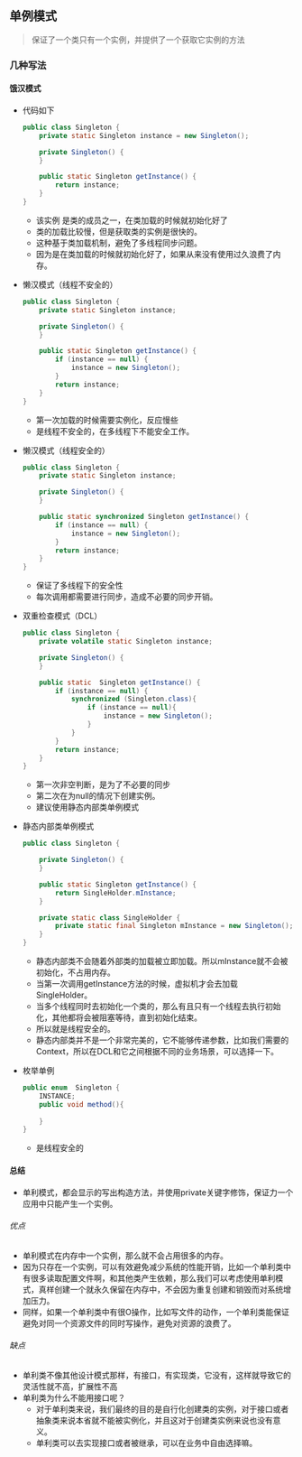 ## 单例模式

> 保证了一个类只有一个实例，并提供了一个获取它实例的方法

### 几种写法

#### 饿汉模式

- 代码如下

  ```java
  public class Singleton {
      private static Singleton instance = new Singleton();
  
      private Singleton() {
      }
  
      public static Singleton getInstance() {
          return instance;
      }
  }
  ```

  - 该实例 是类的成员之一，在类加载的时候就初始化好了
  - 类的加载比较慢，但是获取类的实例是很快的。
  - 这种基于类加载机制，避免了多线程同步问题。
  - 因为是在类加载的时候就初始化好了，如果从来没有使用过久浪费了内存。

- 懒汉模式（线程不安全的）

  ```java
  public class Singleton {
      private static Singleton instance;
  
      private Singleton() {
      }
  
      public static Singleton getInstance() {
          if (instance == null) {
              instance = new Singleton();
          }
          return instance;
      }
  }
  ```

  - 第一次加载的时候需要实例化，反应慢些
  - 是线程不安全的，在多线程下不能安全工作。

- 懒汉模式（线程安全的）

  ```java
  public class Singleton {
      private static Singleton instance;
  
      private Singleton() {
      }
  
      public static synchronized Singleton getInstance() {
          if (instance == null) {
              instance = new Singleton();
          }
          return instance;
      }
  }
  
  ```

  -  保证了多线程下的安全性
  - 每次调用都需要进行同步，造成不必要的同步开销。

- 双重检查模式（DCL）

  ```java
  public class Singleton {
      private volatile static Singleton instance;
  
      private Singleton() {
      }
  
      public static  Singleton getInstance() {
          if (instance == null) {
              synchronized (Singleton.class){
                  if (instance == null){
                      instance = new Singleton();
                  }
              }
          }
          return instance;
      }
  }
  
  ```

  - 第一次非空判断，是为了不必要的同步
  - 第二次在为null的情况下创建实例。
  - 建议使用静态内部类单例模式

- 静态内部类单例模式

  ```java
  public class Singleton {
  
      private Singleton() {
      }
  
      public static Singleton getInstance() {
          return SingleHolder.mInstance;
      }
  
      private static class SingleHolder {
          private static final Singleton mInstance = new Singleton();
      }
  }
  
  ```

  - 静态内部类不会随着外部类的加载被立即加载。所以mInstance就不会被初始化，不占用内存。
  - 当第一次调用getInstance方法的时候，虚拟机才会去加载SingleHolder。
  - 当多个线程同时去初始化一个类的，那么有且只有一个线程去执行初始化，其他都将会被阻塞等待，直到初始化结束。
  - 所以就是线程安全的。
  - 静态内部类并不是一个非常完美的，它不能够传递参数，比如我们需要的Context，所以在DCL和它之间根据不同的业务场景，可以选择一下。

- 枚举单例

  ```java
  public enum  Singleton {
      INSTANCE;
      public void method(){
          
      }
  }
  ```

  - 是线程安全的

#### 总结

- 单利模式，都会显示的写出构造方法，并使用private关键字修饰，保证力一个应用中只能产生一个实例。

###### 优点

- 单利模式在内存中一个实例，那么就不会占用很多的内存。
- 因为只存在一个实例，可以有效避免减少系统的性能开销，比如一个单利类中有很多读取配置文件啊，和其他类产生依赖，那么我们可以考虑使用单利模式，真样创建一个就永久保留在内存中，不会因为重复创建和销毁而对系统增加压力。
- 同样，如果一个单利类中有很O操作，比如写文件的动作，一个单利类能保证避免对同一个资源文件的同时写操作，避免对资源的浪费了。

###### 缺点

- 单利类不像其他设计模式那样，有接口，有实现类，它没有，这样就导致它的灵活性就不高，扩展性不高
- 单利类为什么不能用接口呢？
  - 对于单利类来说，我们最终的目的是自行化创建类的实例，对于接口或者抽象类来说本省就不能被实例化，并且这对于创建类实例来说也没有意义。
  - 单利类可以去实现接口或者被继承，可以在业务中自由选择嘛。